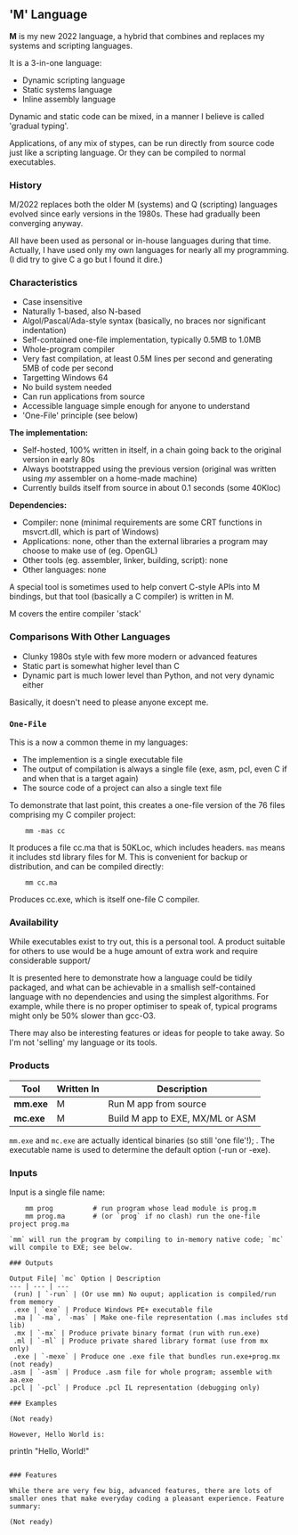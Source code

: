 ## 'M' Language

**M** is my new 2022 language, a hybrid that combines and replaces my systems and scripting languages.

It is a 3-in-one language:

* Dynamic scripting language
* Static systems language
* Inline assembly language

Dynamic and static code can be mixed, in a manner I believe is called 'gradual typing'.

Applications, of any mix of stypes, can be run directly from source code just like a scripting language. Or they can be compiled to normal executables.

### History

M/2022 replaces both the older M (systems) and Q (scripting) languages evolved since early versions in the 1980s. These had gradually been converging anyway.

All have been used as personal or in-house languages during that time. Actually, I have used only my own languages for nearly all my programming. (I did try to give C a go but I found it dire.)

### Characteristics

* Case insensitive
* Naturally 1-based, also N-based
* Algol/Pascal/Ada-style syntax (basically, no braces nor significant indentation)
* Self-contained one-file implementation, typically 0.5MB to 1.0MB
* Whole-program compiler
* Very fast compilation, at least 0.5M lines per second and generating 5MB of code per second
* Targetting Windows 64
* No build system needed
* Can run applications from source
* Accessible language simple enough for anyone to understand
* 'One-File' principle (see below)

**The implementation:**

* Self-hosted, 100% written in itself, in a chain going back to the original version in early 80s
* Always bootstrapped using the previous version (original was written using *my* assembler on a home-made machine)
* Currently builds itself from source in about 0.1 seconds (some 40Kloc)

**Dependencies:**

* Compiler: none (minimal requirements are some CRT functions in msvcrt.dll, which is part of Windows)
* Applications: none, other than the external libraries a program may choose to make use of (eg. OpenGL)
* Other tools (eg. assembler, linker, building, script): none
* Other languages: none

A special tool is sometimes used to help convert C-style APIs into M bindings, but that tool (basically a C compiler) is written in M.

M covers the entire compiler 'stack'
 
### Comparisons With Other Languages

* Clunky 1980s style with few more modern or advanced features
* Static part is somewhat higher level than C
* Dynamic part is much lower level than Python, and not very dynamic either

Basically, it doesn't need to please anyone except me.

### `One-File`

This is a now a common theme in my languages:

* The implemention is a single executable file
* The output of compilation is always a single file (exe, asm, pcl, even C if and when that is a target again)
* The source code of a project can also a single text file

To demonstrate that last point, this creates a one-file version of the 76 files comprising my C compiler project:
```
    mm -mas cc
```
It produces a file cc.ma that is 50KLoc, which includes headers. `mas` means it includes std library files for M. This is convenient for backup or distribution, and can be compiled directly:
```
    mm cc.ma
```
Produces cc.exe, which is itself one-file C compiler.

### Availability

While executables exist to try out, this is a personal tool. A product suitable for others to use would be a huge amount of extra work and require considerable support/

It is presented here to demonstrate how a language could be tidily packaged, and what can be achievable in a smallish self-contained language with no dependencies and using the simplest algorithms. For example, while there is no proper optimiser to speak of, typical programs might only be 50% slower than gcc-O3.

There may also be interesting features or ideas for people to take away. So I'm not 'selling' my language or its tools.

### Products

Tool | Written In | Description
--- | --- | ---
**mm.exe**  | M | Run M app from source
**mc.exe** | M | Build M app to EXE, MX/ML or ASM

`mm.exe` and `mc.exe` are actually identical binaries (so still 'one file'!); . The executable name is used to determine the default option (-run or -exe).

### Inputs

Input is a single file name:
```
    mm prog          # run program whose lead module is prog.m
    mm prog.ma       # (or `prog` if no clash) run the one-file project prog.ma

`mm` will run the program by compiling to in-memory native code; `mc` will compile to EXE; see below.

### Outputs

Output File| `mc` Option | Description
--- | --- | ---
 (run) | `-run` | (Or use mm) No ouput; application is compiled/run from memory
 .exe | `exe` | Produce Windows PE+ executable file
 .ma | `-ma`, `-mas` | Make one-file representation (.mas includes std lib)
 .mx | `-mx` | Produce private binary format (run with run.exe)
 .ml | `-ml` | Produce private shared library format (use from mx only)
 .exe | `-mexe` | Produce one .exe file that bundles run.exe+prog.mx (not ready)
.asm | `-asm` | Produce .asm file for whole program; assemble with aa.exe
.pcl | `-pcl` | Produce .pcl IL representation (debugging only) 

### Examples

(Not ready)

However, Hello World is:
```
   println "Hello, World!"
```

### Features

While there are very few big, advanced features, there are lots of smaller ones that make everyday coding a pleasant experience. Feature summary:

(Not ready)
